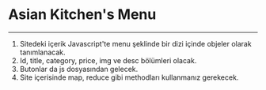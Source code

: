 # Asian Kitchen's Menu

---

1. Sitedeki içerik Javascript'te menu şeklinde bir dizi içinde objeler olarak tanımlanacak.
2. Id, title, category, price, img ve desc bölümleri olacak.
3. Butonlar da js dosyasından gelecek.
4. Site içerisinde map, reduce gibi methodları kullanmanız gerekecek.
